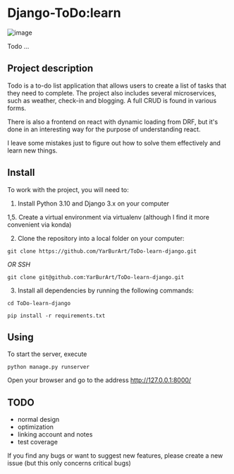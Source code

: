# Django-ToDo:learn

![image](https://images.unsplash.com/photo-1562841609-5a5e39a7d28d?ixlib=rb-4.0.3&ixid=MnwxMjA3fDB8MHxwaG90by1wYWdlfHx8fGVufDB8fHx8&auto=format&fit=crop&w=1470&q=80)

Todo ...

## Project description

Todo is a to-do list application that allows users to create a list of tasks that they need to complete. The project also includes several microservices, such as weather, check-in and blogging. A full CRUD is found in various forms. 

There is also a frontend on react with dynamic loading from DRF, but it's done in an interesting way for the purpose of understanding react.

I leave some mistakes just to figure out how to solve them effectively and learn new things.

## Install

To work with the project, you will need to:

1. Install Python 3.10 and Django 3.x on your computer

1,5. Create a virtual environment via virtualenv (although I find it more convenient via konda)

2. Clone the repository into a local folder on your computer:


`git clone https://github.com/YarBurArt/ToDo-learn-django.git`

_OR SSH_ 

`git clone git@github.com:YarBurArt/ToDo-learn-django.git`

3. Install all dependencies by running the following commands:


`cd ToDo-learn-django`

`pip install -r requirements.txt`

## Using

To start the server, execute

`python manage.py runserver`

Open your browser and go to the address http://127.0.0.1:8000/

## TODO
- normal design
- optimization 
- linking account and notes 
- test coverage

If you find any bugs or want to suggest new features, please create a new issue (but this only concerns critical bugs)
